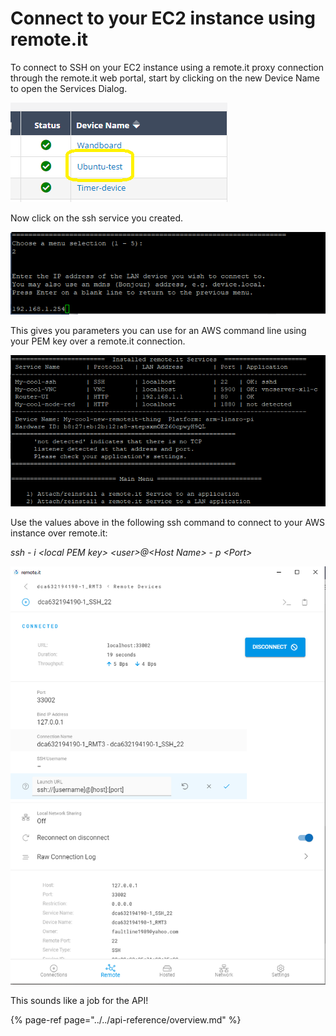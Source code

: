 # Connect to your EC2 instance using remote.it

To connect to SSH on your EC2 instance using a remote.it proxy connection through the remote.it web portal, start by clicking on the new Device Name to open the Services Dialog.

![](../../.gitbook/assets/image%20%2821%29.png)

Now click on the ssh service you created.

![](../../.gitbook/assets/image%20%28312%29.png)

This gives you parameters you can use for an AWS command line using your PEM key over a remote.it connection.

![](../../.gitbook/assets/image%20%28220%29.png)

Use the values above in the following ssh command to connect to your AWS instance over remote.it:

_ssh - i &lt;local PEM key&gt; &lt;user&gt;@&lt;Host Name&gt; - p &lt;Port&gt;_

![](../../.gitbook/assets/image%20%28432%29.png)

This sounds like a job for the API!

{% page-ref page="../../api-reference/overview.md" %}

